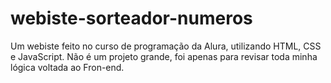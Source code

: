 # webiste-sorteador-numeros
Um webiste feito no curso de programação da Alura, utilizando HTML, CSS e JavaScript. Não é um projeto grande, foi apenas para revisar toda minha lógica voltada ao Fron-end.
